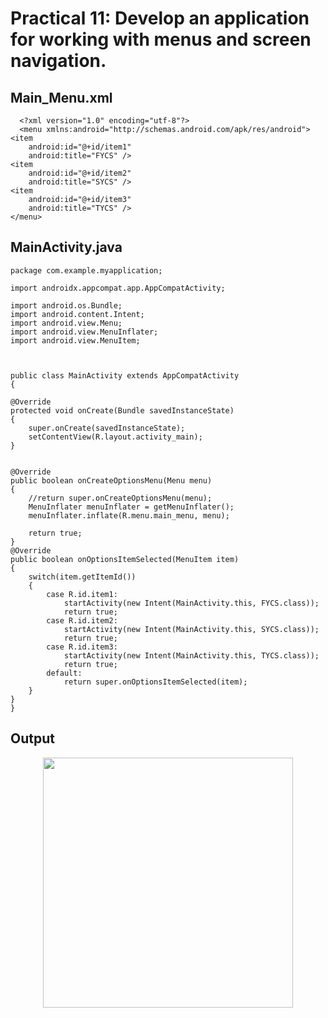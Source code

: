 # Practical 11: Develop an application for working with menus and screen navigation.

## Main_Menu.xml

      <?xml version="1.0" encoding="utf-8"?>
      <menu xmlns:android="http://schemas.android.com/apk/res/android">
    <item
        android:id="@+id/item1"
        android:title="FYCS" />
    <item
        android:id="@+id/item2"
        android:title="SYCS" />
    <item
        android:id="@+id/item3"
        android:title="TYCS" />
    </menu>


## MainActivity.java
    package com.example.myapplication;

    import androidx.appcompat.app.AppCompatActivity;

    import android.os.Bundle;
    import android.content.Intent;
    import android.view.Menu;
    import android.view.MenuInflater;
    import android.view.MenuItem;



    public class MainActivity extends AppCompatActivity 
    {

    @Override
    protected void onCreate(Bundle savedInstanceState) 
    {
        super.onCreate(savedInstanceState);
        setContentView(R.layout.activity_main);
    }


    @Override
    public boolean onCreateOptionsMenu(Menu menu) 
    {
        //return super.onCreateOptionsMenu(menu);
        MenuInflater menuInflater = getMenuInflater();
        menuInflater.inflate(R.menu.main_menu, menu);

        return true;
    }
    @Override
    public boolean onOptionsItemSelected(MenuItem item) 
    {
        switch(item.getItemId())
        {
            case R.id.item1:
                startActivity(new Intent(MainActivity.this, FYCS.class));
                return true;
            case R.id.item2:
                startActivity(new Intent(MainActivity.this, SYCS.class));
                return true;
            case R.id.item3:
                startActivity(new Intent(MainActivity.this, TYCS.class));
                return true;
            default:
                return super.onOptionsItemSelected(item);
        }
    }
    }

## Output 

<p align="center">
    
<img src="https://github.com/rsshivani/M_A_D/blob/master/screen.png?raw=true"  height="400"/>
</p>   

